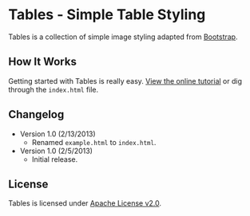 # Tables - Simple Table Styling
Tables is a collection of simple image styling adapted from [Bootstrap](http://getbootstrap.com).

## How It Works
Getting started with Tables is really easy. [View the online tutorial](http://cferdinandi.github.com/tables/) or dig through the `index.html` file.

## Changelog
* Version 1.0 (2/13/2013)
  * Renamed `example.html` to `index.html`.
* Version 1.0 (2/5/2013)
  * Initial release.

## License
Tables is licensed under [Apache License v2.0](http://www.apache.org/licenses/LICENSE-2.0).
